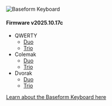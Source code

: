 ![Baseform Keyboard](https://posture.works/cdn-cgi/image/width=2048,height=1365,fit=crop,quality=80,format=auto,onerror=redirect,metadata=none/wp-content/uploads/2025/08/Cover-Creative-2.jpg)

<!-- FIRMWARE-LINKS:START - Do not edit below, this section is managed by CI -->
#### Firmware v2025.10.17c
- QWERTY
  - [Duo](https://github.com/strangekbd66/baseform/releases/download/v2025.10.17c/qwerty_duo-v2025.10.17c.zip)
  - [Trio](https://github.com/strangekbd66/baseform/releases/download/v2025.10.17c/qwerty_trio-v2025.10.17c.zip)
- Colemak
  - [Duo](https://github.com/strangekbd66/baseform/releases/download/v2025.10.17c/colemak_duo-v2025.10.17c.zip)
  - [Trio](https://github.com/strangekbd66/baseform/releases/download/v2025.10.17c/colemak_trio-v2025.10.17c.zip)
- Dvorak
  - [Duo](https://github.com/strangekbd66/baseform/releases/download/v2025.10.17c/dvorak_duo-v2025.10.17c.zip)
  - [Trio](https://github.com/strangekbd66/baseform/releases/download/v2025.10.17c/dvorak_trio-v2025.10.17c.zip)

<!-- FIRMWARE-LINKS:END -->















[Learn about the Baseform Keyboard here](https://posture.works/baseform/)

